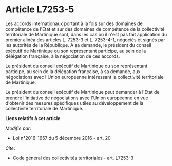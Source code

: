 # Article L7253-5

Les accords internationaux portant à la fois sur des domaines de compétence de l'Etat et sur des domaines de compétence de la
collectivité territoriale de Martinique sont, dans les cas où il n'est pas fait application du premier alinéa des articles L.
7253-3 et L. 7253-4-1, négociés et signés par les autorités de la République. A sa demande, le président du conseil exécutif
de Martinique ou son représentant participe, au sein de la délégation française, à la négociation de ces accords. 

Le président du conseil exécutif de Martinique ou son représentant participe, au sein de la délégation française, à sa
demande, aux négociations avec l'Union européenne intéressant la collectivité territoriale de Martinique. 

Le président du conseil exécutif de Martinique peut demander à l'Etat de prendre l'initiative de négociations avec l'Union
européenne en vue d'obtenir des mesures spécifiques utiles au développement de la collectivité territoriale de Martinique.

**Liens relatifs à cet article**

_Modifié par_:

  - Loi n°2016-1657 du 5 décembre 2016 - art. 20

_Cite_:

  - Code général des collectivités territoriales - art. L7253-3
